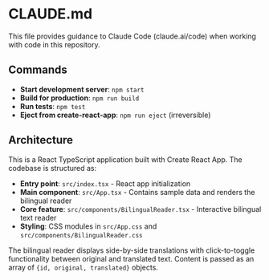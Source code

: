 # CLAUDE.md

This file provides guidance to Claude Code (claude.ai/code) when working with code in this repository.

## Commands

- **Start development server**: `npm start`
- **Build for production**: `npm run build`
- **Run tests**: `npm test`
- **Eject from create-react-app**: `npm run eject` (irreversible)

## Architecture

This is a React TypeScript application built with Create React App. The codebase is structured as:

- **Entry point**: `src/index.tsx` - React app initialization
- **Main component**: `src/App.tsx` - Contains sample data and renders the bilingual reader
- **Core feature**: `src/components/BilingualReader.tsx` - Interactive bilingual text reader
- **Styling**: CSS modules in `src/App.css` and `src/components/BilingualReader.css`

The bilingual reader displays side-by-side translations with click-to-toggle functionality between original and translated text. Content is passed as an array of `{id, original, translated}` objects.